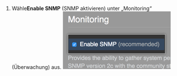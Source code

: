 1. Wähle**Enable SNMP** (SNMP aktivieren) unter „Monitoring“ (Überwachung) aus. ![Schaltfläche zum Aktivieren von SNMP](/assets/images/enterprise/management-console/enable-snmp.png)
